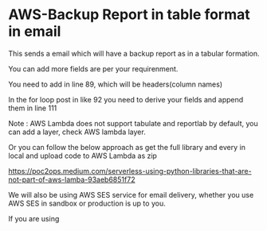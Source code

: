 # AWS-Backup Report in table format in email

This sends a email which will have a backup report as in a tabular formation.

You can add more fields are per your requirenment.

You need to add in line 89, which will be headers(column names)

In the for loop post in like 92 you need to derive your fields and append them in line 111

Note : AWS Lambda does not support tabulate and reportlab by default, you can add a layer, check AWS lambda layer.

Or you can follow the below approach as get the full library and every in local and upload code to AWS Lambda as zip

https://poc2ops.medium.com/serverless-using-python-libraries-that-are-not-part-of-aws-lamba-93aeb6851f72

We will also be using AWS SES service for email delivery, whether you use AWS SES in sandbox or production is up to you.

If you are using 